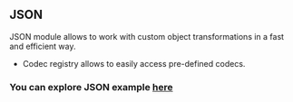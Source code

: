 ## JSON

JSON module allows to work with custom object transformations in a fast and efficient way. 

* Codec registry allows to easily access pre-defined codecs.

### You can explore JSON example [here](https://github.com/softindex/datakernel/tree/master/examples/codec)
 
